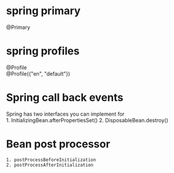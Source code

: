 # spring primary
@Primary

# spring profiles 
@Profile  
@Profile({"en", "default"})

# Spring call back events
Spring has two interfaces you can implement for   
    1. InitializingBean.afterPropertiesSet()
    2. DisposableBean.destroy()

# Bean post processor
    1. postProcessBeforeInitialization
    2. postProcessAfterInitialization